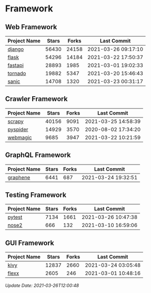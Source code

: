 # Framework

## Web Framework
| Project Name | Stars | Forks | Last Commit |
| ------------ | ----- | ----- | ----------- |
| [django](https://github.com/django/django) | 56430 | 24158 | 2021-03-26 09:17:10 |
| [flask](https://github.com/pallets/flask) | 54296 | 14184 | 2021-03-22 17:50:37 |
| [fastapi](https://github.com/tiangolo/fastapi) | 28893 | 1985 | 2021-03-01 19:02:33 |
| [tornado](https://github.com/tornadoweb/tornado) | 19882 | 5347 | 2021-03-20 15:46:43 |
| [sanic](https://github.com/sanic-org/sanic) | 14708 | 1320 | 2021-03-23 00:31:17 |

## Crawler Framework
| Project Name | Stars | Forks | Last Commit |
| ------------ | ----- | ----- | ----------- |
| [scrapy](https://github.com/scrapy/scrapy) | 40156 | 9091 | 2021-03-25 14:58:39 |
| [pyspider](https://github.com/binux/pyspider) | 14929 | 3570 | 2020-08-02 17:34:20 |
| [webmagic](https://github.com/code4craft/webmagic) | 9685 | 3947 | 2021-03-22 10:21:59 |

## GraphQL Framework
| Project Name | Stars | Forks | Last Commit |
| ------------ | ----- | ----- | ----------- |
| [graphene](https://github.com/graphql-python/graphene) | 6441 | 687 | 2021-03-24 19:32:51 |

## Testing Framework
| Project Name | Stars | Forks | Last Commit |
| ------------ | ----- | ----- | ----------- |
| [pytest](https://github.com/pytest-dev/pytest) | 7134 | 1661 | 2021-03-26 10:47:38 |
| [nose2](https://github.com/nose-devs/nose2) | 666 | 132 | 2021-03-10 16:59:06 |

## GUI Framework
| Project Name | Stars | Forks | Last Commit |
| ------------ | ----- | ----- | ----------- |
| [kivy](https://github.com/kivy/kivy) | 12837 | 2660 | 2021-03-24 03:05:48 |
| [flexx](https://github.com/flexxui/flexx) | 2605 | 246 | 2021-03-01 10:48:16 |

*Update Date: 2021-03-26T12:00:48*